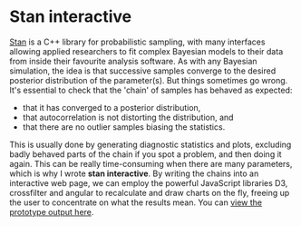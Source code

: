 Stan interactive
================

[Stan](http://mc-stan.org) is a C++ library for probabilistic sampling, with many interfaces allowing applied researchers to fit complex Bayesian models to their data from inside their favourite analysis software. As with any Bayesian simulation, the idea is that successive samples converge to the desired posterior distribution of the parameter(s). But things sometimes go wrong. It's essential to check that the 'chain' of samples has behaved as expected:
* that it has converged to a posterior distribution,
* that autocorrelation is not distorting the distribution, and
* that there are no outlier samples biasing the statistics.

This is usually done by generating diagnostic statistics and plots, excluding badly behaved parts of the chain if you spot a problem, and then doing it again. This can be really time-consuming when there are many parameters, which is why I wrote **stan interactive**. By writing the chains into an interactive web page, we can employ the powerful JavaScript libraries D3, crossfilter and angular to recalculate and draw charts on the fly, freeing up the user to concentrate on what the results mean. You can [view the prototype output here](http://www.robertgrantstats.co.uk/stan-interactive/stan.html).
